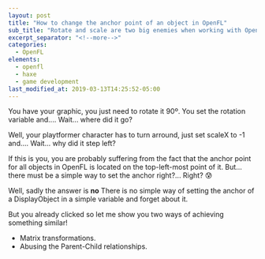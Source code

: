 ```yaml
---
layout: post
title: "How to change the anchor point of an object in OpenFL"
sub_title: "Rotate and scale are two big enemies when working with OpenFL"
excerpt_separator: "<!--more-->"
categories:
  - OpenFL
elements:
  - openfl
  - haxe
  - game development
last_modified_at: 2019-03-13T14:25:52-05:00
---
```

You have your graphic, you just need to rotate it 90º. You set the rotation variable and.... Wait... where did it go?

Well, your playtformer character has to turn arround, just set scaleX to -1 and.... Wait... why did it step left?

If this is you, you are probably suffering from the fact that the anchor point for all objects in OpenFL is located on the top-left-most point of it.
But... there must be a simple way to set the anchor right?... Right? 😰

<!--more-->

Well, sadly the answer is **no**
There is no simple way of setting the anchor of a DisplayObject in a simple variable and forget about it.

But you already clicked so let me show you two ways of achieving something similar!
* Matrix transformations.
* Abusing the Parent-Child relationships.